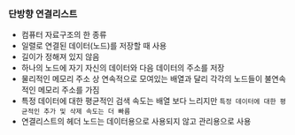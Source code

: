 ### 단방향 연결리스트

- 컴퓨터 자료구조의 한 종류
- 일렬로 연결된 데이터(노드)를 저장할 때 사용
- 길이가 정해져 있지 않음
- 하나의 노드에 자기 자신의 데이터와 다음 데이터의 주소를 저장
- 물리적인 메모리 주소 상 연속적으로 모여있는 배열과 달리 각각의 노드들이 불연속적인 메모리 주소를 가짐
- 특정 데이터에 대한 평균적인 검색 속도는 배열 보다 느리지만 `특정 데이터에 대한 평균적인 추가 및 삭제 속도는 더 빠름`
- 연결리스트의 헤더 노드는 데이터용으로 사용되지 않고 관리용으로 사용
